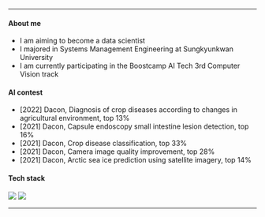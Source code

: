 ***
#### About me
- I am aiming to become a data scientist
- I majored in Systems Management Engineering at Sungkyunkwan University
- I am currently participating in the Boostcamp AI Tech 3rd Computer Vision track

#### AI contest
- [2022] Dacon, Diagnosis of crop diseases according to changes in agricultural environment, top 13%
- [2021] Dacon, Capsule endoscopy small intestine lesion detection, top 16%
- [2021] Dacon, Crop disease classification, top 33%
- [2021] Dacon, Camera image quality improvement, top 28%
- [2021] Dacon, Arctic sea ice prediction using satellite imagery, top 14%

#### Tech stack
<img src="https://img.shields.io/badge/Python-blue?style=flat&logo=Python&logoColor=white"/> <img src="https://img.shields.io/badge/Pytorch-orange?style=flat&logo=Pytorch&logoColor=white"/>

***
